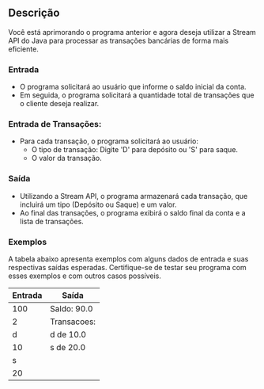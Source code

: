 ## Descrição
Você está aprimorando o programa anterior e agora deseja utilizar a Stream API do Java para processar as transações bancárias de forma mais eficiente.

### Entrada
* O programa solicitará ao usuário que informe o saldo inicial da conta.
* Em seguida, o programa solicitará a quantidade total de transações que o cliente deseja realizar.

### Entrada de Transações:
* Para cada transação, o programa solicitará ao usuário:
    * O tipo de transação: Digite 'D' para depósito ou 'S' para saque.
    * O valor da transação.

### Saída
* Utilizando a Stream API, o programa armazenará cada transação, que incluirá um tipo (Depósito ou Saque) e um valor.
* Ao final das transações, o programa exibirá o saldo final da conta e a lista de transações.


### Exemplos
A tabela abaixo apresenta exemplos com alguns dados de entrada e suas respectivas saídas esperadas. Certifique-se de testar seu programa com esses exemplos e com outros casos possíveis.

| Entrada | Saída       |
|---------|-------------|
| 100     | Saldo: 90.0 |
| 2       | Transacoes: |
| d       | d de 10.0   |
| 10      | s de 20.0   |
| s       |
| 20      |
